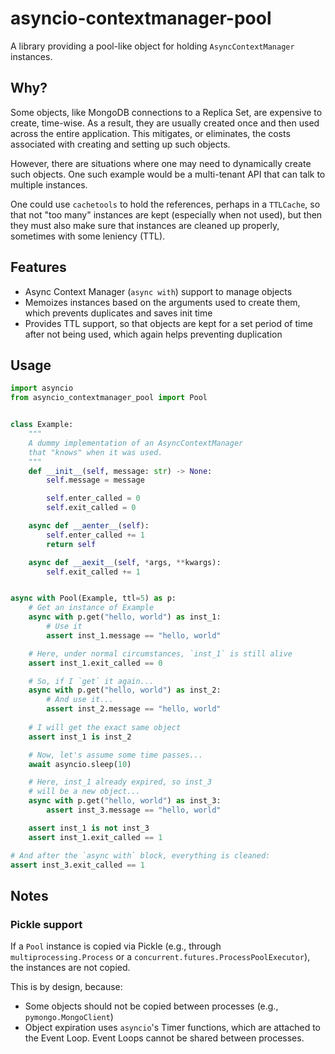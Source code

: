 # asyncio-contextmanager-pool

A library providing a pool-like object for holding `AsyncContextManager` instances.

## Why?

Some objects, like MongoDB connections to a Replica Set, are expensive to create, time-wise. As a result, they are usually created once and then used across the entire application. This mitigates, or eliminates, the costs associated with creating and setting up such objects.

However, there are situations where one may need to dynamically create such objects. One such example would be a multi-tenant API that can talk to multiple instances.

One could use `cachetools` to hold the references, perhaps in a `TTLCache`, so that not "too many" instances are kept (especially when not used), but then they must also make sure that instances are cleaned up properly, sometimes with some leniency (TTL).

## Features

- Async Context Manager (`async with`) support to manage objects
- Memoizes instances based on the arguments used to create them, which prevents duplicates and saves init time
- Provides TTL support, so that objects are kept for a set period of time after not being used, which again helps preventing duplication

## Usage

```python
import asyncio
from asyncio_contextmanager_pool import Pool


class Example:
    """
    A dummy implementation of an AsyncContextManager
    that "knows" when it was used.
    """
    def __init__(self, message: str) -> None:
        self.message = message

        self.enter_called = 0
        self.exit_called = 0

    async def __aenter__(self):
        self.enter_called += 1
        return self

    async def __aexit__(self, *args, **kwargs):
        self.exit_called += 1


async with Pool(Example, ttl=5) as p:
    # Get an instance of Example
    async with p.get("hello, world") as inst_1:
        # Use it
        assert inst_1.message == "hello, world"

    # Here, under normal circumstances, `inst_1` is still alive
    assert inst_1.exit_called == 0

    # So, if I `get` it again...
    async with p.get("hello, world") as inst_2:
        # And use it...
        assert inst_2.message == "hello, world"
    
    # I will get the exact same object
    assert inst_1 is inst_2

    # Now, let's assume some time passes...
    await asyncio.sleep(10)

    # Here, inst_1 already expired, so inst_3
    # will be a new object...
    async with p.get("hello, world") as inst_3:
        assert inst_3.message == "hello, world"

    assert inst_1 is not inst_3
    assert inst_1.exit_called == 1

# And after the `async with` block, everything is cleaned:
assert inst_3.exit_called == 1
```

## Notes

### Pickle support

If a `Pool` instance is copied via Pickle (e.g., through `multiprocessing.Process` or a `concurrent.futures.ProcessPoolExecutor`), the instances are not copied.

This is by design, because:

- Some objects should not be copied between processes (e.g., `pymongo.MongoClient`)
- Object expiration uses `asyncio`'s Timer functions, which are attached to the Event Loop. Event Loops cannot be shared between processes.
